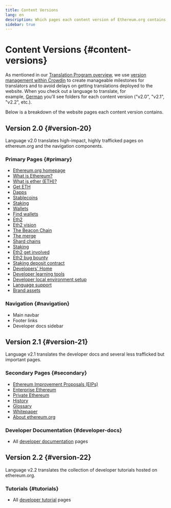 ```yaml
---
title: Content Versions
lang: en
description: Which pages each content version of Ethereum.org contains
sidebar: true
---
```


# Content Versions {#content-versions}

As mentioned in our [Translation Program overview](/en/contributing/translation-program/), we use [version management within Crowdin](https://support.crowdin.com/versions-management/) to create manageable milestones for translators and to avoid delays on getting translations deployed to the website. When you check out a language to translate, for example, [German](https://crowdin.com/project/ethereum-org/de) you'll see folders for each content version ("v2.0", "v2.1", "v2.2", etc.).

Below is a breakdown of the website pages each content version contains.

## Version 2.0 {#version-20}

Language v2.0 translates high-impact, highly trafficked pages on ethereum.org and the navigation components.

### Primary Pages {#primary}

- [Ethereum.org homepage](/)
- [What is Ethereum?](/what-is-ethereum/)
- [What is ether (ETH)?](/eth/)
- [Get ETH](/get-eth/)
- [Dapps](/dapps/)
- [Stablecoins](/stablecoins/)
- [Staking](/eth2/staking/)
- [Wallets](/wallets/)
- [Find wallets](/wallets/find-wallet/)
- [Eth2](/eth2/)
- [Eth2 vision](/eth2/vision/)
- [The Beacon Chain](/eth2/beacon-chain/)
- [The merge](/eth2/merge/)
- [Shard chains](/eth2/shard-chains/)
- [Staking](/eth2/staking/)
- [Eth2 get involved](/eth2/get-involved/)
- [Eth2 bug bounty](/eth2/bug-bounty/)
- [Staking deposit contract](/eth2/deposit-contract/)
- [Developers' Home](/developers/)
- [Developer learning tools](/developers/learning-tools/)
- [Developer local environment setup](/developers/local-environment/)
- [Language support](/languages/)
- [Brand assets](/assets/)

### Navigation {#navigation}

- Main navbar
- Footer links
- Developer docs sidebar

## Version 2.1 {#version-21}

Language v2.1 translates the developer docs and several less trafficked but important pages.

### Secondary Pages {#secondary}

- [Ethereum Improvement Proposals (EIPs)](/eips/)
- [Enterprise Ethereum](/enterprise/)
- [Private Ethereum](/enterprise/private-ethereum/)
- [History](/history/)
- [Glossary](/glossary/)
- [Whitepaper](/whitepaper/)
- [About ethereum.org](/about/)

### Developer Documentation {#developer-docs}

- All [developer documentation](/developers/docs/) pages

## Version 2.2 {#version-22}

Language v2.2 translates the collection of developer tutorials hosted on ethereum.org.

### Tutorials {#tutorials}

- All [developer tutorial](/developers/tutorials/) pages
